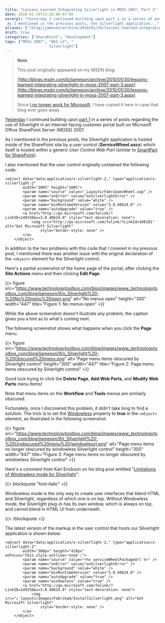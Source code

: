 ```yaml
---
title: "Lessons Learned Integrating Silverlight in MOSS 2007, Part 3"
date: 2010-01-29T23:20:00-07:00
excerpt: "Yesterday I continued building upon part 1 in a series of posts regarding the use of Silverlight in an Internet-facing customer portal built on Microsoft Office SharePoint Server (MOSS) 2007. 
 As I mentioned in the previous posts, the Silverlight application..."
aliases: ["/blog/jjameson/archive/2010/01/29/lessons-learned-integrating-silverlight-in-moss-2007-part-3.aspx"]
draft: true
categories: ["SharePoint", "Development"]
tags: ["MOSS 2007", "WSS v3", "
                    Silverlight"]
---
```


> **Note**
>
> This post originally appeared on my MSDN blog:
>
> [http://blogs.msdn.com/b/jjameson/archive/2010/01/30/lessons-learned-integrating-silverlight-in-moss-2007-part-3.aspx](http://blogs.msdn.com/b/jjameson/archive/2010/01/30/lessons-learned-integrating-silverlight-in-moss-2007-part-3.aspx)
>
> Since [I no longer work for Microsoft](/blog/jjameson/2011/09/02/last-day-with-microsoft), I have copied it here in case that blog                 ever goes away.

[Yesterday](/blog/jjameson/2010/01/28/lessons-learned-integrating-silverlight-in-moss-2007-part-2) I continued building upon [part 1](/blog/jjameson/2010/01/27/lessons-learned-integrating-silverlight-in-moss-2007-part-1) in a series of posts regarding the use of Silverlight in an Internet-facing         customer portal built on Microsoft Office SharePoint Server (MOSS) 2007.

As I mentioned in the previous posts, the Silverlight application is hosted inside         of the SharePoint site by a user control (**ServiceWheel.ascx**) which         itself is hosted within a generic *User Control Web Part* (similar to [SmartPart for SharePoint](http://www.codeplex.com/smartpart)).

I also mentioned that the user control originally contained the following code:

```
<object data="data:application/x-silverlight-2," type="application/x-silverlight-2"
        width="100%" height="100%">
        <param name="source" value="_Layouts/Fabrikam/Wheel.xap" />
        <param name="onError" value="onSilverlightError" />
        <param name="background" value="white" />
        <param name="minRuntimeVersion" value="3.0.40624.0" />
        <param name="autoUpgrade" value="true" />
        <a href="http://go.microsoft.com/fwlink/?LinkID=149156&v=3.0.40624.0" style="text-decoration: none">
            <img src="http://go.microsoft.com/fwlink/?LinkId=108181" alt="Get Microsoft Silverlight"
                style="border-style: none" />
        </a>
    </object>
```

In addition to the two problems with this code that I covered in my previous post,         I mentioned there was another issue with the original declaration of the `<object>` element for the Silverlight control.

Here's a partial screenshot of the home page of the portal, after clicking the **Site Actions** menu and then clicking **Edit Page**.

{{< figure
src="https://www.technologytoolbox.com/blog/images/www_technologytoolbox_com/blog/jjameson/9/o_Silverlight%20-%20No%20menu%20open.png"
alt="No menus open"
height="300"
width="447"
title="Figure 1: No menus open" >}}

While the above screenshot doesn't illustrate any problem, the caption gives you         a hint as to what's coming next.

The following screenshot shows what happens when you click the **Page**         menu.

{{< figure
src="https://www.technologytoolbox.com/blog/images/www_technologytoolbox_com/blog/jjameson/9/o_Silverlight%20-%20Obscured%20menu.png"
alt="Page menu items obscured by Silverlight control"
height="300"
width="447"
title="Figure 2: Page menu items obscured by Silverlight control" >}}

Good luck trying to click the **Delete Page**, **Add Web Parts**,         and **Modify Web Parts** menu items!

Note that menu items on the **Workflow** and **Tools**         menus are similarly obscured.

Fortunately, once I discovered this problem, it didn't take long to find a solution.         The trick is to set the [Windowless](http://msdn.microsoft.com/en-us/library/cc838156%28VS.95%29.aspx) property to **true** in the `<object>`         element, as illustrated in the following screenshot:

{{< figure
src="https://www.technologytoolbox.com/blog/images/www_technologytoolbox_com/blog/jjameson/9/r_Silverlight%20-%20Unobscured%20menu%20(windowless).png"
alt="Page menu items no longer obscured by windowless Silverlight control"
height="300"
width="447"
title="Figure 3: Page menu items no longer obscured by windowless Silverlight control" >}}

Here's a comment from Karl Erickson on his blog post entitled "[Limitations
of Windowless mode for Silverlight](http://blogs.msdn.com/silverlight_sdk/archive/2008/11/12/limitations-of-windowless-mode-for-silverlight.aspx)":

{{< blockquote "font-italic" >}}

Windowless mode is the only way to create user interfaces that blend HTML and Silverlight, regardless of which one is on top. Without Windowless mode, the Silverlight plug-in has its own window, which is always on top, and cannot blend in HTML UI from underneath.

{{< /blockquote >}}

The latest version of the markup in the user control that hosts our Silverlight         application is shown below:

```
<object data="data:application/x-silverlight-2," type="application/x-silverlight-2"
        width="380px" height="410px" onFocus="this.style.outline='none';">
        <param name="source" value="<%= serviceWheelPackageUrl %>" />
        <param name="onError" value="onSilverlightError" />
        <param name="background" value="white" />
        <param name="minRuntimeVersion" value="3.0.40624.0" />
        <param name="autoUpgrade" value="true" />
        <param name="windowless" value="true" />
        <a href="http://go.microsoft.com/fwlink/?LinkID=149156&v=3.0.40624.0" style="text-decoration: none">
            <img src="/_layouts/Images/Fabrikam/InstallSilverlight.png" alt="Get Microsoft Silverlight"
                style="border-style: none" />
        </a>
    </object>
```

